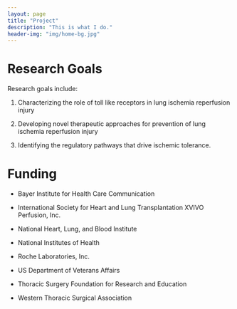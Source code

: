 ```yaml
---
layout: page
title: "Project"
description: "This is what I do."
header-img: "img/home-bg.jpg"
---
```


# Research Goals

Research goals include:

1. Characterizing the role of toll like receptors in lung ischemia reperfusion injury

2. Developing novel therapeutic approaches for prevention of lung ischemia reperfusion injury

3. Identifying the regulatory pathways that drive ischemic tolerance.

# Funding

* Bayer Institute for Health Care Communication

* International Society for Heart and Lung Transplantation XVIVO Perfusion, Inc.

* National Heart, Lung, and Blood Institute

* National Institutes of Health

* Roche Laboratories, Inc.

* US Department of Veterans Affairs

* Thoracic Surgery Foundation for Research and Education

* Western Thoracic Surgical Association
